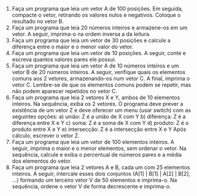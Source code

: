 1. Faça um programa que leia um vetor A de 100 posições. Em seguida, compacte o vetor, retirando
os valores nulos e negativos. Coloque o resultado no vetor B.
2. Faça um programa que leia 20 números inteiros e armazene-os em um vetor. A seguir, imprima-o
na ordem inversa a da leitura.
3. Faça um programa que leia um vetor de 30 posições e calcule a diferença entre o maior e o menor
valor do vetor.
4. Faça um programa que leia um vetor de 10 posições. A seguir, conte e escreva quantos valores
pares ele possui.
5. Faça um programa que leia um vetor A de 10 números inteiros e um vetor B de 20 números
inteiros. A seguir, verifique quais os elementos comuns aos 2 vetores, armazenando-os num vetor
C. A final, imprima o vetor C. Lembre-se de que os elementos comuns podem se repetir, mas não
podem aparecer repetidos no vetor C.
6. Faça um programa que leia 2 vetores X e Y, ambos de 10 elementos inteiros. Na sequência, exiba
os 2 vetores. O programa deve prever a existência de um vetor Z e deve oferecer um menu (usar
switch) com as seguintes opções:
a) união: Z é a união de X com Y
b) diferença: Z é a diferença entre X e Y
c) soma: Z é a soma de X com Y
d) produto: Z é o produto entre X e Y
e) intersecção: Z é a intersecção entre X e Y
 Após cálculo, escrever o vetor Z.
7. Faça um programa que leia um vetor de 100 elementos inteiros. A seguir, imprima o maior e o
menor elementos, sem ordenar o vetor. Na sequência, calcule e exiba o percentual de números
pares e a média dos elementos do vetor.
8. Faça um programa que leia 2 vetores A e B, cada um com 25 elementos inteiros. A seguir,
intercale esses dois conjuntos (A[1] | B[1] | A[2] | B[2], ...) formando um terceiro vetor V de 50
elementos e imprima-o. Na sequência, ordene o vetor V de forma decrescente e imprima-o.